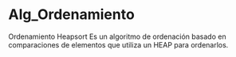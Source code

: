 # Alg_Ordenamiento
Ordenamiento Heapsort
Es un algoritmo de ordenación basado en comparaciones de elementos que utiliza
un HEAP para ordenarlos.